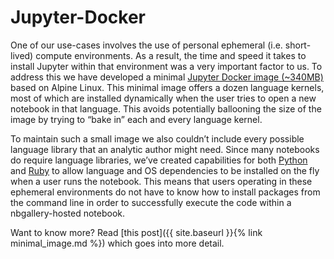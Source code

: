 # Jupyter-Docker

One of our use-cases involves the use of personal ephemeral (i.e. short-lived) compute environments.  As a result, the time and speed it takes to install Jupyter within that environment was a very important factor to us.  To address this we have developed a minimal [Jupyter Docker image (~340MB)](https://hub.docker.com/r/nbgallery/jupyter-alpine/) based on Alpine Linux.  This minimal image offers a dozen language kernels, most of which are installed dynamically when the user tries to open a new notebook in that language.  This avoids potentially ballooning the size of the image by trying to “bake in” each and every language kernel.

To maintain such a small image we also couldn’t include every possible language library that an analytic author might need.  Since many notebooks do require language libraries, we’ve created capabilities for both [Python](https://github.com/nbgallery/ipydeps) and [Ruby](https://github.com/nbgallery/iruby-dependencies) to allow language and OS dependencies to be installed on the fly when a user runs the notebook.  This means that users operating in these ephemeral environments do not have to know how to install packages from the command line in order to successfully execute the code within a nbgallery-hosted notebook.

Want to know more?  Read [this post]({{ site.baseurl }}{% link minimal_image.md %}) which goes into more detail.
